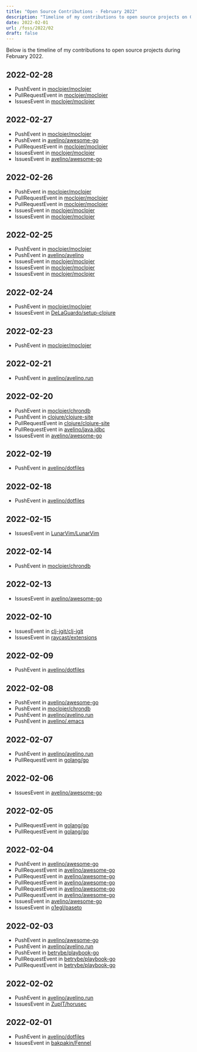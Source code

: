 ```yaml
---
title: "Open Source Contributions - February 2022"
description: "Timeline of my contributions to open source projects on GitHub during February 2022."
date: 2022-02-01
url: /foss/2022/02
draft: false
---
```


Below is the timeline of my contributions to open source projects during February 2022.

## 2022-02-28

- PushEvent in [moclojer/moclojer](https://github.com/moclojer/moclojer)
- PullRequestEvent in [moclojer/moclojer](https://github.com/moclojer/moclojer)
- IssuesEvent in [moclojer/moclojer](https://github.com/moclojer/moclojer)

## 2022-02-27

- PushEvent in [moclojer/moclojer](https://github.com/moclojer/moclojer)
- PushEvent in [avelino/awesome-go](https://github.com/avelino/awesome-go)
- PullRequestEvent in [moclojer/moclojer](https://github.com/moclojer/moclojer)
- IssuesEvent in [moclojer/moclojer](https://github.com/moclojer/moclojer)
- IssuesEvent in [avelino/awesome-go](https://github.com/avelino/awesome-go)

## 2022-02-26

- PushEvent in [moclojer/moclojer](https://github.com/moclojer/moclojer)
- PullRequestEvent in [moclojer/moclojer](https://github.com/moclojer/moclojer)
- PullRequestEvent in [moclojer/moclojer](https://github.com/moclojer/moclojer)
- IssuesEvent in [moclojer/moclojer](https://github.com/moclojer/moclojer)
- IssuesEvent in [moclojer/moclojer](https://github.com/moclojer/moclojer)

## 2022-02-25

- PushEvent in [moclojer/moclojer](https://github.com/moclojer/moclojer)
- PushEvent in [avelino/avelino](https://github.com/avelino/avelino)
- IssuesEvent in [moclojer/moclojer](https://github.com/moclojer/moclojer)
- IssuesEvent in [moclojer/moclojer](https://github.com/moclojer/moclojer)
- IssuesEvent in [moclojer/moclojer](https://github.com/moclojer/moclojer)

## 2022-02-24

- PushEvent in [moclojer/moclojer](https://github.com/moclojer/moclojer)
- IssuesEvent in [DeLaGuardo/setup-clojure](https://github.com/DeLaGuardo/setup-clojure)

## 2022-02-23

- PushEvent in [moclojer/moclojer](https://github.com/moclojer/moclojer)

## 2022-02-21

- PushEvent in [avelino/avelino.run](https://github.com/avelino/avelino.run)

## 2022-02-20

- PushEvent in [moclojer/chrondb](https://github.com/moclojer/chrondb)
- PushEvent in [clojure/clojure-site](https://github.com/clojure/clojure-site)
- PullRequestEvent in [clojure/clojure-site](https://github.com/clojure/clojure-site)
- PullRequestEvent in [avelino/java.jdbc](https://github.com/avelino/java.jdbc)
- IssuesEvent in [avelino/awesome-go](https://github.com/avelino/awesome-go)

## 2022-02-19

- PushEvent in [avelino/dotfiles](https://github.com/avelino/dotfiles)

## 2022-02-18

- PushEvent in [avelino/dotfiles](https://github.com/avelino/dotfiles)

## 2022-02-15

- IssuesEvent in [LunarVim/LunarVim](https://github.com/LunarVim/LunarVim)

## 2022-02-14

- PushEvent in [moclojer/chrondb](https://github.com/moclojer/chrondb)

## 2022-02-13

- IssuesEvent in [avelino/awesome-go](https://github.com/avelino/awesome-go)

## 2022-02-10

- IssuesEvent in [clj-jgit/clj-jgit](https://github.com/clj-jgit/clj-jgit)
- IssuesEvent in [raycast/extensions](https://github.com/raycast/extensions)

## 2022-02-09

- PushEvent in [avelino/dotfiles](https://github.com/avelino/dotfiles)

## 2022-02-08

- PushEvent in [avelino/awesome-go](https://github.com/avelino/awesome-go)
- PushEvent in [moclojer/chrondb](https://github.com/moclojer/chrondb)
- PushEvent in [avelino/avelino.run](https://github.com/avelino/avelino.run)
- PushEvent in [avelino/.emacs](https://github.com/avelino/.emacs)

## 2022-02-07

- PushEvent in [avelino/avelino.run](https://github.com/avelino/avelino.run)
- PullRequestEvent in [golang/go](https://github.com/golang/go)

## 2022-02-06

- IssuesEvent in [avelino/awesome-go](https://github.com/avelino/awesome-go)

## 2022-02-05

- PullRequestEvent in [golang/go](https://github.com/golang/go)
- PullRequestEvent in [golang/go](https://github.com/golang/go)

## 2022-02-04

- PushEvent in [avelino/awesome-go](https://github.com/avelino/awesome-go)
- PullRequestEvent in [avelino/awesome-go](https://github.com/avelino/awesome-go)
- PullRequestEvent in [avelino/awesome-go](https://github.com/avelino/awesome-go)
- PullRequestEvent in [avelino/awesome-go](https://github.com/avelino/awesome-go)
- PullRequestEvent in [avelino/awesome-go](https://github.com/avelino/awesome-go)
- PullRequestEvent in [avelino/awesome-go](https://github.com/avelino/awesome-go)
- IssuesEvent in [avelino/awesome-go](https://github.com/avelino/awesome-go)
- IssuesEvent in [o1egl/paseto](https://github.com/o1egl/paseto)

## 2022-02-03

- PushEvent in [avelino/awesome-go](https://github.com/avelino/awesome-go)
- PushEvent in [avelino/avelino.run](https://github.com/avelino/avelino.run)
- PushEvent in [betrybe/playbook-go](https://github.com/betrybe/playbook-go)
- PullRequestEvent in [betrybe/playbook-go](https://github.com/betrybe/playbook-go)
- PullRequestEvent in [betrybe/playbook-go](https://github.com/betrybe/playbook-go)

## 2022-02-02

- PushEvent in [avelino/avelino.run](https://github.com/avelino/avelino.run)
- IssuesEvent in [ZupIT/horusec](https://github.com/ZupIT/horusec)

## 2022-02-01

- PushEvent in [avelino/dotfiles](https://github.com/avelino/dotfiles)
- IssuesEvent in [bakpakin/Fennel](https://github.com/bakpakin/Fennel)

